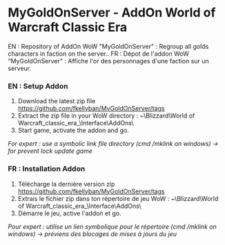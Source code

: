 # MyGoldOnServer - AddOn World of Warcraft Classic Era
EN : Repository of AddOn WoW "MyGoldOnServer" : Regroup all golds characters in faction on the server..
FR : Dépot de l'addon WoW "MyGoldOnServer" : Affiche l'or des personnages d'une faction sur un serveur.

### EN : Setup Addon
1) Download the latest zip file https://github.com/fkellyban/MyGoldOnServer/tags
2) Extract the zip file in your WoW directory : ~\Blizzard\World of Warcraft\_classic_era_\Interface\AddOns\
3) Start game, activate the addon and go.

_For expert : use a symbolic link file directory (cmd /mklink on windows) -> for prevent lock update game_

### FR : Installation Addon
1) Télécharge la dernière version zip  https://github.com/fkellyban/MyGoldOnServer/tags
2) Extrais le fichier zip dans ton répertoire de jeu WoW : ~\Blizzard\World of Warcraft\_classic_era_\Interface\AddOns\
3) Démarre le jeu, active l'addon et go.

_Pour expert : utilise un lien symbolique pour le répertoire (cmd /mklink on windows) -> préviens des blocages de mises à jours du jeu_
